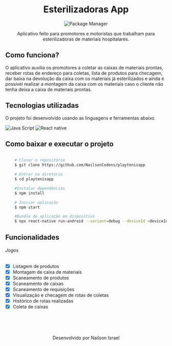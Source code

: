 

<h1 align="center">
   Esterilizadoras App
</h1>
<div align="center">

  ![Package Manager](https://img.shields.io/static/v1?style=flat-square&logo=npm&logoColor=white&label=Npm&message=9.4.0&color=C53635)

  Aplicativo feito para promotores e motoristas que trabalham para esterilizadoras de materiais hospitalares. 
</div>

## Como funciona?
O aplicativo auxilia os promotores a coletar as caixas de materiais prontas, receber rotas de endereço para coletas, lista de produtos para checagem, dar baixa na devolução da caixa com os materiais já esterilizados e ainda é possível realizar a montagem da caixa com os materiais caso o cliente não tenha deixa a caixa de materiais prontas. 

## Tecnologias utilizadas
O projeto foi desenvolvido usando as linguagens e ferramentas abaixo.

![Java Script](https://img.shields.io/badge/Java_Script-E8D44D?style=for-the-badge&logo=javascript&logoColor=000) ![React native](https://img.shields.io/badge/React_Native-333333?style=for-the-badge&logo=react&logoColor=5ED3F3)

## Como baixar e executar o projeto

```bash

    # Clonar o repositório
    $ git clone https://github.com/NailsonCodens/playtenisapp

    # Entrar no diretório
    $ cd playtenisapp

    #Instalar dependências
    $ npm install

    # Iniciar aplicação
    $ npm start

    #Bundle da aplicação em dispositivo 
    $ npx react-native run-android --variant=debug --deviceId <deviceId>
```

## Funcionalidades 
###### Jogos
- [x] Listagem de produtos
- [x] Montagem de caixa de materiais
- [x] Scaneamento de produtos
- [x] Scaneamento de caixas
- [x] Scaneamento de requisições
- [x] Visualização e checagem de rotas de coletas
- [x] Histórico de rotas realizadas
- [x] Coleta de caixas 

</br></br></br>
<p align="center">
  Desenvolvido por Nailson Israel
</p>
